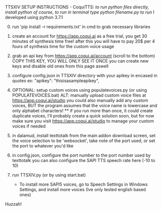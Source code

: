 TTSXIV SETUP INSTRUCTIONS - CoquiTTS:
*to run python files directly, install python of course, to run in terminal type
python filename.py to run*
	I developed using python 3.7.1 

0. run 'pip install -r requirements.txt' in cmd to grab necessary libraries

1. create an account for https://app.coqui.ai
	as a free trial, you get 30 minutes of synthesis time free!
	after this you will have to pay 20$ per 4 fours of synthesis time for the custom voice usage
	
2. grab an api key from https://app.coqui.ai/account (scroll to the bottom)
	COPY THIS KEY, YOU WILL ONLY SEE IT ONCE
	you can create new keys and disable old ones from this page aswell

3. configure config.json in TTSXIV directory with your apikey in encased in quotes
	ex: "apikey": "thisisasampleapikey",

4. OPTIONAL: setup custom voices using populatevoices.py (or using POPULATEVOICES.bat) ALT: manually upload custom voice files at https://app.coqui.ai/studio
	you could also manually add any custom voices, BUT the program assumes that the voice name is lowercase and only alphabet characters!
	** if you run more than once, it could create duplicate voices, I'll probably create a quick solution soon, but for now make sure you visit https://app.coqui.ai/studio to manage your custom voices if needed

5. in dalamud, install texttotalk from the main addon download screen,
	set the voice selection to be 'websocket',
	take note of the port used, or set the port to whatever you'd like

6. in config.json, configure the port number to the port number used by texttotalk
	you can also configure the SAPI TTS speech rate here (-10 to 10)

7. run TTSXIV.py (or by using start.bat)

	- To install more SAPI5 voices, go to Speech Settings in Windows Settings, and install more voices (Ive only tested english based ones)

Huzzah!
